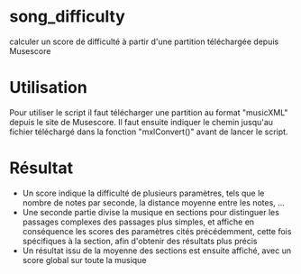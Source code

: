 # song_difficulty
calculer un score de difficulté à partir d'une partition téléchargée depuis Musescore

# Utilisation
Pour utiliser le script il faut télécharger une partition au format "musicXML" depuis le site de Musescore. 
Il faut ensuite indiquer le chemin jusqu'au fichier téléchargé dans la fonction "mxlConvert()" avant de lancer le script.

# Résultat
- Un score indique la difficulté de plusieurs paramètres, tels que le nombre de notes par seconde, la distance moyenne entre les notes, ...
- Une seconde partie divise la musique en sections pour distinguer les passages complexes des passages plus simples, et affiche en conséquence 
les scores des paramètres cités précédemment, cette fois spécifiques à la section, afin d'obtenir des résultats plus précis
- Un résultat issu de la moyenne des sections est ensuite affiché, avec un score global sur toute la musique
